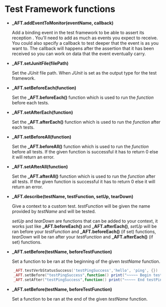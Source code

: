 # Test Framework functions

* **_AFT.addEventToMonitor(eventName, callback)**

    Add a binding event in the test framework to be able to assert its reception
    . You'll need to add as much as events you expect to receive. You could also
    specify a callback to test deeper that the event is as you want to. The
    callback will happens after the assertion that it has been received so you
    can work on data that the event eventually carry.

* **_AFT.setJunitFile(filePath)**

    Set the *JUnit* file path. When *JUnit* is set as the output type for the
    test framework.

* **_AFT.setBeforeEach(function)**

    Set the **_AFT.beforeEach()** function which is used to run the *function*
    before each tests.

* **_AFT.setAfterEach(function)**

    Set the **_AFT.afterEach()** function which is used to run the *function*
    after each tests.

* **_AFT.setBeforeAll(function)**

    Set the **_AFT.beforeAll()** function which is used to run the *function*
    before all tests. If the given function is successful it has to return 0
    else it will return an error.

* **_AFT.setAfterAll(function)**

    Set the **_AFT.afterAll()** function which is used to run the *function*
    after all tests. If the given function is successful it has to return 0
    else it will return an error.

* **_AFT.describe(testName, testFunction, setUp, tearDown)**

    Give a context to a custom test. *testFunction* will be given the name
    provided by *testName* and will be tested.

    *setUp* and *tearDown* are functions that can be added to your context,
    it works just like  **_AFT.beforeEach()** and **_AFT.afterEach()**,
    *setUp* will be ran before your *testFunction* and **_AFT.beforeEach()**
    (if set) functions, *tearDown* will be ran after your *testFunction* and
    **_AFT.afterEach()**  (if set) functions.

* **_AFT.setBefore(testName, beforeTestFunction)**

    Set a function to be ran at the beginning of the given *testName* function.

```lua
    _AFT.testVerbStatusSuccess('testPingSuccess','hello', 'ping', {})
    _AFT.setBefore("testPingSuccess",function() print("~~~~~ Begin testPingSuccess ~~~~~") end)
    _AFT.setAfter("testPingSuccess",function() print("~~~~~ End testPingSuccess ~~~~~") end)
```

* **_AFT.setBefore(testName, beforeTestFunction)**

    Set a function to be ran at the end of the given *testName* function.
